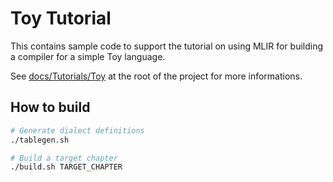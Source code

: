 # Toy Tutorial

This contains sample code to support the tutorial on using MLIR for
building a compiler for a simple Toy language.

See [docs/Tutorials/Toy](../../docs/Tutorials/Toy) at the root of
the project for more informations.

## How to build
```Bash
# Generate dialect definitions
./tablegen.sh

# Build a target chapter
./build.sh TARGET_CHAPTER
```
